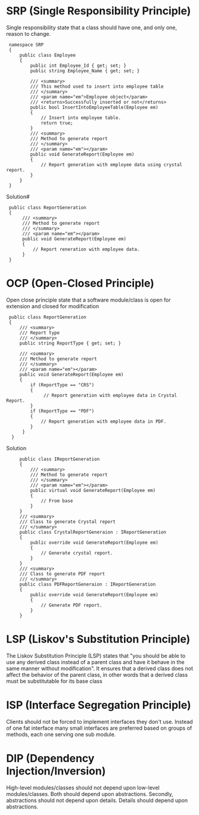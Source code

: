# SRP (Single Responsibility Principle)
Single responsibility state that a class should have one, and only one, reason to change.

     namespace SRP
     {
         public class Employee
         {
             public int Employee_Id { get; set; }
             public string Employee_Name { get; set; }

             /// <summary>
             /// This method used to insert into employee table
             /// </summary>
             /// <param name="em">Employee object</param>
             /// <returns>Successfully inserted or not</returns>
             public bool InsertIntoEmployeeTable(Employee em)
             {
                 // Insert into employee table.
                 return true;
             }
             /// <summary>
             /// Method to generate report
             /// </summary>
             /// <param name="em"></param>
             public void GenerateReport(Employee em)
             {
                 // Report generation with employee data using crystal report.
             }
         }
     }
     
     
Solution# 


     public class ReportGeneration
     {
          /// <summary>
          /// Method to generate report
          /// </summary>
          /// <param name="em"></param>
          public void GenerateReport(Employee em)
          {
              // Report reneration with employee data.
          }
     }  

     
# OCP (Open-Closed Principle)
Open close principle state that a software module/class is open for extension and closed for modification

     public class ReportGeneration
     {
         /// <summary>
         /// Report type
         /// </summary>
         public string ReportType { get; set; }

         /// <summary>
         /// Method to generate report
         /// </summary>
         /// <param name="em"></param>
         public void GenerateReport(Employee em)
         {
             if (ReportType == "CRS")
             {
                  // Report generation with employee data in Crystal Report.
             }
             if (ReportType == "PDF")
             {
                 // Report generation with employee data in PDF.
             }
          }
      }
     
 Solution
 
         public class IReportGeneration
         {
             /// <summary>
             /// Method to generate report
             /// </summary>
             /// <param name="em"></param>
             public virtual void GenerateReport(Employee em)
             {
                 // From base
             }
         }
         /// <summary>
         /// Class to generate Crystal report
         /// </summary>
         public class CrystalReportGeneraion : IReportGeneration
         {
             public override void GenerateReport(Employee em)
             {
                 // Generate crystal report.
             }
         }
         /// <summary>
         /// Class to generate PDF report
         /// </summary>
         public class PDFReportGeneraion : IReportGeneration
         {
             public override void GenerateReport(Employee em)
             {
                 // Generate PDF report.
             }
         }
    
          
# LSP (Liskov's Substitution Principle)
The Liskov Substitution Principle (LSP) states that "you should be able to use any derived class instead of a parent class and have it 
behave in the same manner without modification". It ensures that a derived class does not affect the behavior of the parent class, 
in other words that a derived class must be substitutable for its base class

# ISP (Interface Segregation Principle)
Clients should not be forced to implement interfaces they don't use. Instead of one fat interface many small interfaces are preferred 
based on groups of methods, each one serving one sub module.

# DIP (Dependency Injection/Inversion)
High-level modules/classes should not depend upon low-level modules/classes. Both should depend upon abstractions. Secondly, 
abstractions should not depend upon details. Details should depend upon abstractions.
